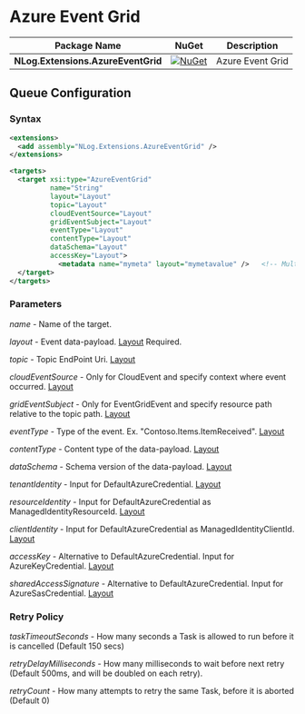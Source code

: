 # Azure Event Grid

| Package Name                          | NuGet                 | Description |
| ------------------------------------- | :-------------------: | ----------- |
| **NLog.Extensions.AzureEventGrid** | [![NuGet](https://img.shields.io/nuget/v/NLog.Extensions.AzureEventGrid.svg)](https://www.nuget.org/packages/NLog.Extensions.AzureEventGrid/) | Azure Event Grid |

## Queue Configuration

### Syntax
```xml
<extensions>
  <add assembly="NLog.Extensions.AzureEventGrid" /> 
</extensions>

<targets>
  <target xsi:type="AzureEventGrid"
          name="String"
          layout="Layout"
          topic="Layout"
          cloudEventSource="Layout"
          gridEventSubject="Layout"
          eventType="Layout"
          contentType="Layout"
          dataSchema="Layout"
          accessKey="Layout">
            <metadata name="mymeta" layout="mymetavalue" />   <!-- Multiple allowed -->
  </target>
</targets>
```

### Parameters

_name_ - Name of the target.

_layout_ - Event data-payload. [Layout](https://github.com/NLog/NLog/wiki/Layouts) Required. 

_topic_ - Topic EndPoint Uri. [Layout](https://github.com/NLog/NLog/wiki/Layouts)

_cloudEventSource_ - Only for CloudEvent and specify context where event occurred. [Layout](https://github.com/NLog/NLog/wiki/Layouts)

_gridEventSubject_ - Only for EventGridEvent and specify resource path relative to the topic path. [Layout](https://github.com/NLog/NLog/wiki/Layouts)

_eventType_ - Type of the event. Ex. "Contoso.Items.ItemReceived". [Layout](https://github.com/NLog/NLog/wiki/Layouts)

_contentType_ - Content type of the data-payload. [Layout](https://github.com/NLog/NLog/wiki/Layouts)

_dataSchema_ - Schema version of the data-payload. [Layout](https://github.com/NLog/NLog/wiki/Layouts)

_tenantIdentity_ - Input for DefaultAzureCredential. [Layout](https://github.com/NLog/NLog/wiki/Layouts)

_resourceIdentity_ - Input for DefaultAzureCredential as ManagedIdentityResourceId. [Layout](https://github.com/NLog/NLog/wiki/Layouts)

_clientIdentity_ - Input for DefaultAzureCredential as ManagedIdentityClientId. [Layout](https://github.com/NLog/NLog/wiki/Layouts)

_accessKey_ - Alternative to DefaultAzureCredential. Input for AzureKeyCredential. [Layout](https://github.com/NLog/NLog/wiki/Layouts)

_sharedAccessSignature_ - Alternative to DefaultAzureCredential. Input for AzureSasCredential. [Layout](https://github.com/NLog/NLog/wiki/Layouts)

### Retry Policy

_taskTimeoutSeconds_ - How many seconds a Task is allowed to run before it is cancelled (Default 150 secs)

_retryDelayMilliseconds_ - How many milliseconds to wait before next retry (Default 500ms, and will be doubled on each retry).

_retryCount_ - How many attempts to retry the same Task, before it is aborted (Default 0)